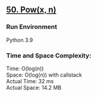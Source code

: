 ## [50. Pow(x, n)](https://leetcode.com/problems/powx-n/)

### Run Environment
Python 3.9

### Time and Space Complexity:
Time: O(log(n))  
Space: O(log(n)) with callstack  
Actual Time: 32 ms  
Actual Space: 14.2 MB
